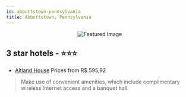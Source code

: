 ```yaml
---
id: abbottstown-pennsylvania
title: Abbottstown, Pennsylvania
---
```


<center><img src="https://i.travelapi.com/hotels/3000000/2850000/2844600/2844574/4d1465d4_z.jpg" alt="Featured Image" /></center>


##  3 star hotels - ⭐️⭐️⭐️

-    [Altland House](https://us.hurb.com/hotels/abbottstown/altland-house-JNP-JP192793?cmp=18055) Prices from R$ 595,92
   > Make use of convenient amenities, which include complimentary wireless Internet access and a banquet hall.
